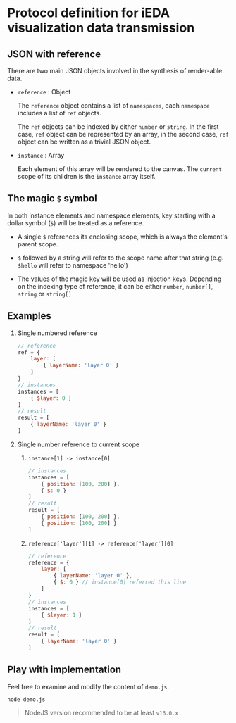 # Protocol definition for iEDA visualization data transmission

## JSON with reference

There are two main JSON objects involved in the synthesis of render-able data.

+ `reference` : Object

    The `reference` object contains a list of `namespaces`,
    each `namespace` includes a list of `ref` objects.

    The `ref` objects can be indexed by either `number` or `string`.
    In the first case, `ref` object can be represented by an array,
    in the second case, `ref` object can be written as a trivial JSON object.

+ `instance` : Array

    Each element of this array will be rendered to the canvas.
    The `current` scope of its children is the `instance` array itself.

## The magic `$` symbol

In both instance elements and namespace elements, key starting with a dollar symbol (`$`) will be treated as a reference.

+ A single `$` references its enclosing scope, which is always the element's parent scope.

+ `$` followed by a string will refer to the scope name after that string (e.g. `$hello` will refer to namespace 'hello')

+ The values of the magic key will be used as injection keys. Depending on the indexing type of reference, it can be either `number`, `number[]`, `string` or `string[]`

## Examples

1. Single numbered reference

    ```js
    // reference
    ref = {
        layer: [
            { layerName: 'layer 0' }
        ]
    }
    // instances
    instances = [
        { $layer: 0 }
    ]
    // result
    result = [
        { layerName: 'layer 0' }
    ]
    ```

1. Single number reference to current scope

    1. `instance[1] -> instance[0]`

        ```js
        // instances
        instances = [
            { position: [100, 200] },
            { $: 0 }
        ]
        // result
        result = [
            { position: [100, 200] },
            { position: [100, 200] }
        ]
        ```

    1. `reference['layer'][1] -> reference['layer'][0]`

        ```js
        // reference
        reference = {
            layer: [
                { layerName: 'layer 0' },
                { $: 0 } // instance[0] referred this line
            ]
        }
        // instances
        instances = [
            { $layer: 1 }
        ]
        // result
        result = [
            { layerName: 'layer 0' }
        ]
        ```

## Play with implementation

Feel free to examine and modify the content of `demo.js`.

```sh
node demo.js
```

> NodeJS version recommended to be at least `v16.0.x`